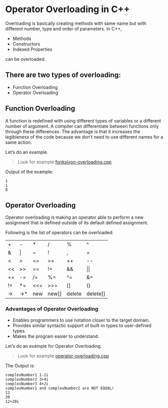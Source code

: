 # Operator Overloading in C++

Overloading is basically creating methods with same name but with different number, type and order of parameters. In C++,
* Methods
* Constructors
* Indexed Properties

can be overloaded.

## There are two types of overloading:
* Function Overloading
* Operator Overloading

## Function Overloading
A function is redefined with using different types of variables or a different number of argument. A compiler can differentiate between functions only through 
these differences.
The advantage is that it increases the legibleness of the code because we don’t need to use different names for a same action.

Let’s do an example.
> Look for example [fonksiyon-overloading.cpp](https://github.com/BBTK-2020-2021-Dersleri/Object-Oriented-Programming/blob/main/Ders-03_02-12-2020/fonskiyon-overloading.cpp)

Output of the example:
````
1
1
0
````

## Operator Overloading

Operator overloading is making an operator able to perform a new assignment that is defined outside of its default defined assignment.

Following is the list of operators can be overloaded:

|  |  |  |  |  |  | 
| --------- | --------- | --------- | --------- | --------- | --------- | 
|     +     |     -     |     *     |     /     |     %     |     ^     |   
|     &     |    \\|    |     ~     |     !     |     ,     |     =     |   
|     <     |     >     |     <=    |     >=    |     ++    |    --     |   
|     <<    |     >>    |     ==    |     !=    |     &&    |  \\|\\|   |   
|     +=    |     -=    |     /=    |     %=    |     ^=    |     &=    |   
|     !=    |     *=   |     <<=   |     >>=   |     []    |     ()    |   
|     ->    |     ->*   |     new   |     new[] |    delete |  delete[] |   

### Advantages of Operator Overloading
* Enables programmers to use notation closer to the target domain.
* Provides similar syntactic support of built-in types to user-defined types.
* Makes the program easier to understand.

Let’s do an example for Operator Overloading.
> Look for example [operator-overloading.cpp](https://github.com/BBTK-2020-2021-Dersleri/Object-Oriented-Programming/blob/main/Ders-03_02-12-2020/operator-overloading.cpp)

The Output is:
````
complexNumber1 1-2i
complexNumber2 3+4i
complexNumber3 4+2i
complexNumber1 and complexNumber2 are NOT EQUAL!
12
20
12+20i
````
